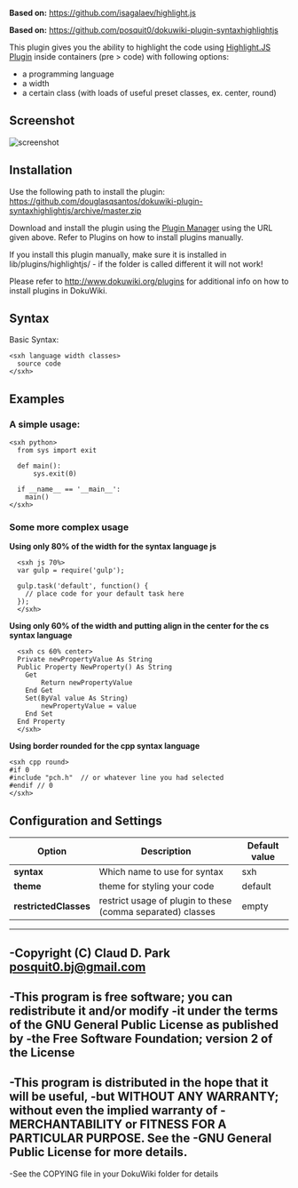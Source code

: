 **Based on:** https://github.com/isagalaev/highlight.js

**Based on:** https://github.com/posquit0/dokuwiki-plugin-syntaxhighlightjs

This plugin gives you the ability to highlight the code using [Highlight.JS Plugin](https://highlightjs.org) inside containers (pre > code) with following options:
  * a programming language
  * a width
  * a certain class (with loads of useful preset classes, ex. center, round)


## Screenshot

![screenshot](https://github.com/douglasqsantos/dokuwiki-plugin-syntaxhighlightjs/blob/master/examples.png)

## Installation

Use the following path to install the plugin: https://github.com/douglasqsantos/dokuwiki-plugin-syntaxhighlightjs/archive/master.zip

Download and install the plugin using the [Plugin Manager](https://www.dokuwiki.org/plugin:plugin) using the URL given above. Refer to Plugins on how to install plugins manually.

If you install this plugin manually, make sure it is installed in
lib/plugins/highlightjs/ - if the folder is called different it
will not work!

Please refer to http://www.dokuwiki.org/plugins for additional info
on how to install plugins in DokuWiki.

## Syntax
Basic Syntax:
```
<sxh language width classes>
  source code
</sxh>
```

## Examples

### A simple usage:

```
<sxh python>
  from sys import exit

  def main():
      sys.exit(0)

  if __name__ == '__main__':
    main()
</sxh>
```

### Some more complex usage

**Using only 80% of the width for the syntax language js**

```
  <sxh js 70%>
  var gulp = require('gulp');

  gulp.task('default', function() {
    // place code for your default task here
  });
  </sxh>
```

**Using only 60% of the width and putting align in the center for the cs syntax language**

```
  <sxh cs 60% center>
  Private newPropertyValue As String
  Public Property NewProperty() As String
    Get
        Return newPropertyValue
    End Get
    Set(ByVal value As String)
        newPropertyValue = value
    End Set
  End Property
  </sxh>
```

**Using border rounded for the cpp syntax language**
```
<sxh cpp round>
#if 0
#include "pch.h"  // or whatever line you had selected
#endif // 0
</sxh>
```

## Configuration and Settings


| Option               | Description                                                 | Default value |
| ---                  | ---                                                         | ---           |
|**syntax**            | Which name to use for syntax                                | sxh           |
|**theme**             | theme for styling your code                                 | default       |
|**restrictedClasses** | restrict usage of plugin to these (comma separated) classes | empty         |

-----
-Copyright (C) Claud D. Park <posquit0.bj@gmail.com>
-
-This program is free software; you can redistribute it and/or modify
-it under the terms of the GNU General Public License as published by
-the Free Software Foundation; version 2 of the License
-
-This program is distributed in the hope that it will be useful,
-but WITHOUT ANY WARRANTY; without even the implied warranty of
-MERCHANTABILITY or FITNESS FOR A PARTICULAR PURPOSE.  See the
-GNU General Public License for more details.
-
-See the COPYING file in your DokuWiki folder for details
